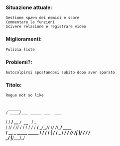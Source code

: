 ### Situazione attuale:
    Gestione spawn dei nemici e score
    Commentare le funzioni
    Scivere relazione e registrare video
    
### Miglioramenti:
    Pulizia liste

### Problemi?:
    Autocolpirsi spostandosi subito dopo aver sparato

### Titolo:
    Rogue not so like
    
    
     ______                   
    / ____/___ _____ ___  ___ 
   / / __/ __ `/ __ `__ \/ _ \
  / /_/ / /_/ / / / / / /  __/
  \____/\__,_/_/ /_/ /_/\___/ 
     ____                 
    / __ \_   _____  _____
   / / / / | / / _ \/ ___/
  / /_/ /| |/ /  __/ /    
  \____/ |___/\___/_/                                                   
